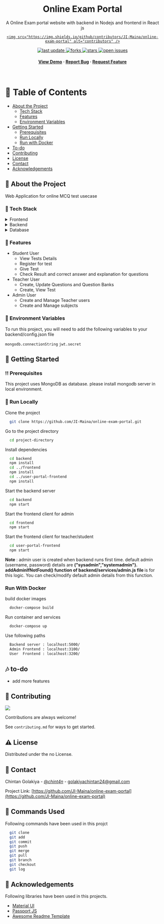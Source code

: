 <!--
Hey, thanks for using the awesome-readme-template template.
If you have any enhancements, then fork this project and create a pull request
or just open an issue with the label "enhancement".
Don't forget to give this project a star for additional support ;)
Maybe you can mention me or this repo in the acknowledgements too
-->
<div align="center">
  <h1>Online Exam Portal</h1>
  <p>
    A Online Exam portal website with backend in Nodejs and frontend in React js 
  </p>
  
<!-- Badges -->
<p>
  <a href="https://github.com/JI-Maina/online-exam-portal/graphs/contributors">

    <img src="https://img.shields.io/github/contributors/JI-Maina/online-exam-portal" alt="contributors" />

  </a>
  <a href="">
    <img src="https://img.shields.io/github/last-commit/JI-Maina/online-exam-portal" alt="last update" />
  </a>
  <a href="https://github.com/JI-Maina/online-exam-portal/network/members">
    <img src="https://img.shields.io/github/forks/JI-Maina/online-exam-portal" alt="forks" />
  </a>
  <a href="https://github.com/JI-Maina/online-exam-portal/stargazers">
    <img src="https://img.shields.io/github/stars/JI-Maina/online-exam-portal" alt="stars" />
  </a>
  <a href="https://github.com/JI-Maina/online-exam-portal/issues/">
    <img src="https://img.shields.io/github/issues/JI-Maina/online-exam-portal" alt="open issues" />
  </a>
</p>
   
<h4>
    <a href="https://JI-Maina.github.io/online-exam-portal-frontend/">View Demo</a>
  <span> · </span>
    <a href="https://github.com/JI-Maina/online-exam-portal/issues/">Report Bug</a>
  <span> · </span>
    <a href="https://github.com/JI-Maina/online-exam-portal/issues/">Request Feature</a>
  </h4>
</div>

<br />

<!-- Table of Contents -->

# :notebook_with_decorative_cover: Table of Contents

- [About the Project](#star2-about-the-project)
  - [Tech Stack](#space_invader-tech-stack)
  - [Features](#dart-features)
  - [Environment Variables](#key-environment-variables)
- [Getting Started](#toolbox-getting-started)
  - [Prerequisites](#bangbang-prerequisites)
  - [Run Locally](#running-run-locally)
  - [Run with Docker](#run-with-docker)
- [To-do](#notes-to-do)
- [Contributing](#wave-contributing)
- [License](#warning-license)
- [Contact](#handshake-contact)
- [Acknowledgements](#gem-acknowledgements)

<!-- About the Project -->

## :star2: About the Project

Web Application for online MCQ test usecase

<!-- TechStack -->

### :space_invader: Tech Stack

<details>
  <summary>Frontend</summary>
  <ul>
    <li><a href="https://reactjs.org/">React.js</a></li>
    <li><a href="https://react-redux.js.org/">React-Redux</a></li>
    <li><a href="https://www.mui.com">Material UI library</a></li>
    <li><a href="https://html.com/html5/">HTML 5</a></li>
    <li><a href="https://www.css3.com/">CSS 3</a></li>
  </ul>
</details>

<details>
  <summary>Backend</summary>
  <ul>
    <li><a href="https://www.nodejs.org">Node.js</a></li>
    <li><a href="https://www.expressjs.com/">Express.js</a></li>
    <li><a href="https://www.passportjs.org/">Passport.js</a></li>
  </ul>
</details>

<details>
<summary>Database</summary>
  <ul>
    <li><a href="https://www.mongodb.com/">MongoDB</a></li>
  </ul>
</details>

<!-- Features -->

### :dart: Features

- Student User
  - View Tests Details
  - Register for test
  - Give Test
  - Check Result and correct answer and explanation for questions
- Teacher User
  - Create, Update Questions and Question Banks
  - Create, View Test
- Admin User
  - Create and Manage Teacher users
  - Create and Manage subjects

<!-- Env Variables -->

### :key: Environment Variables

To run this project, you will need to add the following variables to your backend/config.json file

`mongodb.connectionString`
`jwt.secret`

<!-- Getting Started -->

## :toolbox: Getting Started

<!-- Prerequisites -->

### :bangbang: Prerequisites

This project uses MongoDB as database. please install mongodb server in local environment.

<!-- Run Locally -->

### :running: Run Locally

Clone the project

```bash
  git clone https://github.com/JI-Maina/online-exam-portal.git
```

Go to the project directory

```bash
  cd project-directory
```

Install dependencies

```bash
  cd backend
  npm install
  cd ../frontend
  npm install
  cd ../user-portal-frontend
  npm install
```

Start the backend server

```bash
  cd backend
  npm start
```

Start the frontend client for admin

```bash
  cd frontend
  npm start
```

Start the frontend client for teacher/student

```bash
  cd user-portal-frontend
  npm start
```

<b>Note</b> : admin user is created when backend runs first time. default admin (username, password) details are <b>("sysadmin","systemadmin"). addAdminIfNotFound() function of backend/services/admin.js file </b> is for this logic. You can check/modify default admin details from this function.

<!-- Run with Docker -->

### Run With Docker

build docker images

```bash
  docker-compose build
```

Run container and services

```bash
  docker-compose up
```

Use following paths

```bash
  Backend server : localhost:5000/
  Admin Frontend : localhost:3100/
  User  Frontend : localhost:3200/
```

<!-- To Do -->

## :notes: to-do

  <ul>
  <li> add more features </li>
  </ul>
 
<!-- Contributing -->
## :wave: Contributing

<a href="https://github.com/JI-Maina/online-exam-portal/graphs/contributors">
  <img src="https://contrib.rocks/image?repo=JI-Maina/online-exam-portal" />
</a>

Contributions are always welcome!

See `contributing.md` for ways to get started.

<!-- License -->

## :warning: License

Distributed under the no License.

<!-- Contact -->

## :handshake: Contact

Chintan Golakiya - [@_chint4n_](https://twitter.com/_chint4n_) - golakiyachintan24@gmail.com

Project Link: [https://github.com/JI-Maina/online-exam-portal](https://github.com/JI-Maina/online-exam-portal)

<!-- Commands used -->

## :gem: Commands Used

Following commands have been used in this projct

```bash
  git clone
  git add
  git commit
  git push
  git merge
  git pull
  git branch
  git checkout
  git log
```

<!-- Acknowledgments -->

## :gem: Acknowledgements

Following libraries have been used in this projects.

- [Material UI](https://www.mui.com)
- [Passport JS](https://www.passportjs.org/)
- [Awesome Readme Template](https://github.com/Louis3797/awesome-readme-template)
